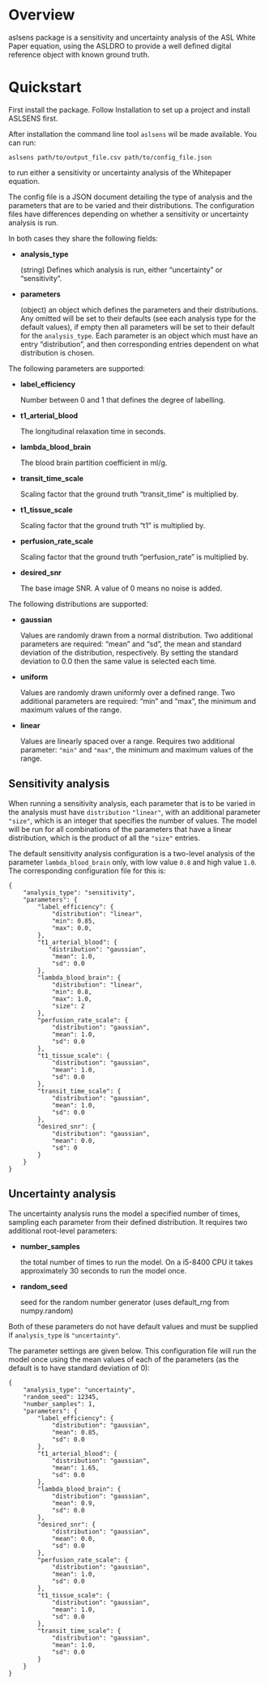 # Overview

aslsens package is a sensitivity and uncertainty analysis of the ASL White Paper equation,
using the ASLDRO to provide a well defined digital reference object with known ground truth.
# Quickstart

First install the package. Follow Installation to set up a project and install ASLSENS first.

After installation the command line tool `aslsens` wil be made available. You can run:

```
aslsens path/to/output_file.csv path/to/config_file.json
```

to run either a sensitivity or uncertainty analysis of the Whitepaper equation.

The config file is a JSON document detailing the type of analysis and the parameters that are to be
varied and their distributions. The configuration files have differences depending on whether a
sensitivity or uncertainty analysis is run.

In both cases they share the following fields:


* **analysis_type**

    (string) Defines which analysis is run, either “uncertainty” or “sensitivity”.



* **parameters**

    (object) an object which defines the parameters and their distributions. Any omitted
    will be set to their defaults (see each analysis type for the default values), if empty then all
    parameters will be set to their default for the `analysis_type`. Each parameter is an object
    which must have an entry “distribution”, and then corresponding entries dependent on what
    distribution is chosen.


The following parameters are supported:


* **label_efficiency**

    Number between 0 and 1 that defines the degree of labelling.



* **t1_arterial_blood**

    The longitudinal relaxation time in seconds.



* **lambda_blood_brain**

    The blood brain partition coefficient in ml/g.



* **transit_time_scale**

    Scaling factor that the ground truth “transit_time” is multiplied by.



* **t1_tissue_scale**

    Scaling factor that the ground truth “t1” is multiplied by.



* **perfusion_rate_scale**

    Scaling factor that the ground truth “perfusion_rate” is multiplied by.



* **desired_snr**

    The base image SNR. A value of 0 means no noise is added.


The following distributions are supported:


* **gaussian**

    Values are randomly drawn from a normal distribution. Two additional parameters are
    required: “mean” and “sd”, the mean and standard deviation of the distribution, respectively.
    By setting the standard deviation to 0.0 then the same value is selected each time.



* **uniform**

    Values are randomly drawn uniformly over a defined range. Two additional
    parameters are required: “min” and “max”, the minimum and maximum values of the range.



* **linear**

    Values are linearly spaced over a range. Requires two additional parameter: `"min"` and
    `"max"`, the minimum and maximum values of the range.


## Sensitivity analysis

When running a sensitivity analysis, each parameter that is to be varied in the analysis must have
`distribution` `"linear"`, with an additional parameter `"size"`, which is an integer that
specifies the number of values. The model will be run for all combinations of the parameters that
have a linear distribution, which is the product of all the `"size"` entries.

The default sensitivity analysis configuration is a two-level analysis
of the parameter `lambda_blood_brain` only, with low value `0.8` and high value `1.0`. The
corresponding configuration file for this is:

```
{
    "analysis_type": "sensitivity",
    "parameters": {
        "label_efficiency": {
            "distribution": "linear",
            "min": 0.85,
            "max": 0.0,
        },
        "t1_arterial_blood": {
           "distribution": "gaussian",
            "mean": 1.0,
            "sd": 0.0
        },
        "lambda_blood_brain": {
            "distribution": "linear",
            "min": 0.8,
            "max": 1.0,
            "size": 2
        },
        "perfusion_rate_scale": {
            "distribution": "gaussian",
            "mean": 1.0,
            "sd": 0.0
        },
        "t1_tissue_scale": {
            "distribution": "gaussian",
            "mean": 1.0,
            "sd": 0.0
        },
        "transit_time_scale": {
            "distribution": "gaussian",
            "mean": 1.0,
            "sd": 0.0
        },
        "desired_snr": {
            "distribution": "gaussian",
            "mean": 0.0,
            "sd": 0
        }
    }
}
```

## Uncertainty analysis

The uncertainty analysis runs the model a specified number of times, sampling each parameter from
their defined distribution.  It requires two additional root-level parameters:


* **number_samples**

    the total number of times to run the model. On a i5-8400 CPU it takes approximately
    30 seconds to run the model once.



* **random_seed**

    seed for the random number generator (uses default_rng from numpy.random)


Both of these parameters do not have default values and must be supplied if `analysis_type` is
`"uncertainty"`.

The parameter settings are given below.  This configuration file will run the model once using the
mean values of each of the parameters (as the default is to have standard deviation of 0):

```
{
    "analysis_type": "uncertainty",
    "random_seed": 12345,
    "number_samples": 1,
    "parameters": {
        "label_efficiency": {
            "distribution": "gaussian",
            "mean": 0.85,
            "sd": 0.0
        },
        "t1_arterial_blood": {
            "distribution": "gaussian",
            "mean": 1.65,
            "sd": 0.0
        },
        "lambda_blood_brain": {
            "distribution": "gaussian",
            "mean": 0.9,
            "sd": 0.0
        },
        "desired_snr": {
            "distribution": "gaussian",
            "mean": 0.0,
            "sd": 0.0
        },
        "perfusion_rate_scale": {
            "distribution": "gaussian",
            "mean": 1.0,
            "sd": 0.0
        },
        "t1_tissue_scale": {
            "distribution": "gaussian",
            "mean": 1.0,
            "sd": 0.0
        },
        "transit_time_scale": {
            "distribution": "gaussian",
            "mean": 1.0,
            "sd": 0.0
        }
    }
}
```
